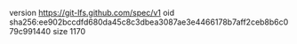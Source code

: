 version https://git-lfs.github.com/spec/v1
oid sha256:ee902bccdfd680da45c8c3dbea3087ae3e4466178b7aff2ceb8b6c079c991440
size 1170
